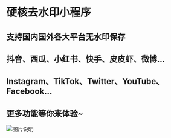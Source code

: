 # 硬核去水印小程序
## 支持国内国外各大平台无水印保存
## 抖音、西瓜、小红书、快手、皮皮虾、微博...
## Instagram、TikTok、Twitter、YouTube、Facebook...
## 更多功能等你来体验~
![图片说明](https://gitee.com/coderooo/yinghe/raw/master/%E6%89%AB%E7%A0%81_%E6%90%9C%E7%B4%A2%E8%81%94%E5%90%88%E4%BC%A0%E6%92%AD%E6%A0%B7%E5%BC%8F-%E7%99%BD%E8%89%B2%E7%89%88.png)
